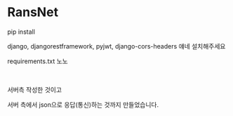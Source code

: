 # RansNet


pip install

django, djangorestframework, pyjwt, django-cors-headers 얘네 설치해주세요

requirements.txt 노노

<br>

서버측 작성한 것이고

서버 측에서 json으로 응답(통신)하는 것까지 만들었습니다.
